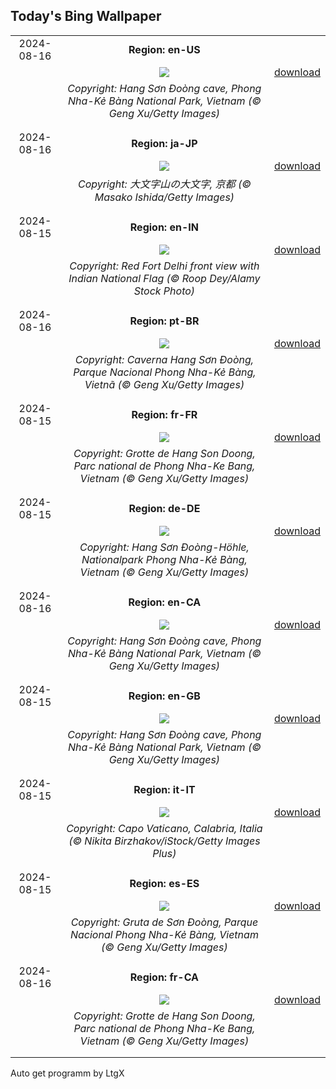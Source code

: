 ## Today's Bing Wallpaper
|      |      |      |
| :----: | :----: | :----: |
|2024-08-16|**Region: en-US**||
||![](https://www.bing.com/th?id=OHR.HangCave_EN-US9374263509_UHD.jpg&pid=hp&w=1152&h=648&rs=1&c=4)| [download](https://www.bing.com/th?id=OHR.HangCave_EN-US9374263509_UHD.jpg)|
||*Copyright: Hang Sơn Đoòng cave, Phong Nha-Kẻ Bàng National Park, Vietnam (© Geng Xu/Getty Images)*
||
|||
|2024-08-16|**Region: ja-JP**||
||![](https://www.bing.com/th?id=OHR.Gozan2024_JA-JP4841375373_UHD.jpg&pid=hp&w=1152&h=648&rs=1&c=4)| [download](https://www.bing.com/th?id=OHR.Gozan2024_JA-JP4841375373_UHD.jpg)|
||*Copyright: 大文字山の大文字, 京都 (© Masako Ishida/Getty Images)*
||
|||
|2024-08-15|**Region: en-IN**||
||![](https://www.bing.com/th?id=OHR.RedFortID_EN-IN8417084718_UHD.jpg&pid=hp&w=1152&h=648&rs=1&c=4)| [download](https://www.bing.com/th?id=OHR.RedFortID_EN-IN8417084718_UHD.jpg)|
||*Copyright: Red Fort Delhi front view with Indian National Flag (© Roop Dey/Alamy Stock Photo)*
||
|||
|2024-08-16|**Region: pt-BR**||
||![](https://www.bing.com/th?id=OHR.HangCave_PT-BR4594901649_UHD.jpg&pid=hp&w=1152&h=648&rs=1&c=4)| [download](https://www.bing.com/th?id=OHR.HangCave_PT-BR4594901649_UHD.jpg)|
||*Copyright: Caverna Hang Sơn Đoòng, Parque Nacional Phong Nha-Kẻ Bàng, Vietnã (© Geng Xu/Getty Images)*
||
|||
|2024-08-15|**Region: fr-FR**||
||![](https://www.bing.com/th?id=OHR.HangCave_FR-FR1926415619_UHD.jpg&pid=hp&w=1152&h=648&rs=1&c=4)| [download](https://www.bing.com/th?id=OHR.HangCave_FR-FR1926415619_UHD.jpg)|
||*Copyright: Grotte de Hang Son Doong, Parc national de Phong Nha-Ke Bang, Vietnam (© Geng Xu/Getty Images)*
||
|||
|2024-08-15|**Region: de-DE**||
||![](https://www.bing.com/th?id=OHR.HangCave_DE-DE9528025476_UHD.jpg&pid=hp&w=1152&h=648&rs=1&c=4)| [download](https://www.bing.com/th?id=OHR.HangCave_DE-DE9528025476_UHD.jpg)|
||*Copyright: Hang Sơn Đoòng-Höhle, Nationalpark Phong Nha-Kẻ Bàng, Vietnam (© Geng Xu/Getty Images)*
||
|||
|2024-08-16|**Region: en-CA**||
||![](https://www.bing.com/th?id=OHR.HangCave_EN-CA7947699816_UHD.jpg&pid=hp&w=1152&h=648&rs=1&c=4)| [download](https://www.bing.com/th?id=OHR.HangCave_EN-CA7947699816_UHD.jpg)|
||*Copyright: Hang Sơn Đoòng cave, Phong Nha-Kẻ Bàng National Park, Vietnam (© Geng Xu/Getty Images)*
||
|||
|2024-08-15|**Region: en-GB**||
||![](https://www.bing.com/th?id=OHR.HangCave_EN-GB5986425507_UHD.jpg&pid=hp&w=1152&h=648&rs=1&c=4)| [download](https://www.bing.com/th?id=OHR.HangCave_EN-GB5986425507_UHD.jpg)|
||*Copyright: Hang Sơn Đoòng cave, Phong Nha-Kẻ Bàng National Park, Vietnam (© Geng Xu/Getty Images)*
||
|||
|2024-08-15|**Region: it-IT**||
||![](https://www.bing.com/th?id=OHR.Ferragosto_IT-IT4867237057_UHD.jpg&pid=hp&w=1152&h=648&rs=1&c=4)| [download](https://www.bing.com/th?id=OHR.Ferragosto_IT-IT4867237057_UHD.jpg)|
||*Copyright: Capo Vaticano, Calabria, Italia (© Nikita Birzhakov/iStock/Getty Images Plus)*
||
|||
|2024-08-15|**Region: es-ES**||
||![](https://www.bing.com/th?id=OHR.HangCave_ES-ES4781129979_UHD.jpg&pid=hp&w=1152&h=648&rs=1&c=4)| [download](https://www.bing.com/th?id=OHR.HangCave_ES-ES4781129979_UHD.jpg)|
||*Copyright: Gruta de Sơn Đoòng, Parque Nacional Phong Nha-Kẻ Bàng, Vietnam (© Geng Xu/Getty Images)*
||
|||
|2024-08-16|**Region: fr-CA**||
||![](https://www.bing.com/th?id=OHR.HangCave_FR-CA6512887337_UHD.jpg&pid=hp&w=1152&h=648&rs=1&c=4)| [download](https://www.bing.com/th?id=OHR.HangCave_FR-CA6512887337_UHD.jpg)|
||*Copyright: Grotte de Hang Son Doong, Parc national de Phong Nha-Ke Bang, Vietnam (© Geng Xu/Getty Images)*
||
|||

Auto get programm by LtgX
